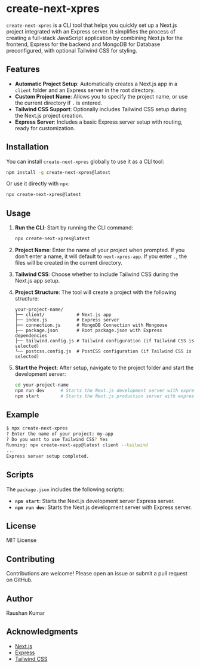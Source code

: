 # create-next-xpres

`create-next-xpres` is a CLI tool that helps you quickly set up a Next.js project integrated with an Express server. It simplifies the process of creating a full-stack JavaScript application by combining Next.js for the frontend, Express for the backend and MongoDB for Database preconfigured, with optional Tailwind CSS for styling.

## Features

- **Automatic Project Setup**: Automatically creates a Next.js app in a `client` folder and an Express server in the root directory.
- **Custom Project Name**: Allows you to specify the project name, or use the current directory if `.` is entered.
- **Tailwind CSS Support**: Optionally includes Tailwind CSS setup during the Next.js project creation.
- **Express Server**: Includes a basic Express server setup with routing, ready for customization.

## Installation

You can install `create-next-xpres` globally to use it as a CLI tool:

```bash
npm install -g create-next-xpres@latest
```

Or use it directly with `npx`:

```bash
npx create-next-xpres@latest
```

## Usage

1. **Run the CLI**: Start by running the CLI command:

   ```bash
   npx create-next-xpres@latest
   ```

2. **Project Name**: Enter the name of your project when prompted. If you don't enter a name, it will default to `next-xpres-app`. If you enter `.`, the files will be created in the current directory.

3. **Tailwind CSS**: Choose whether to include Tailwind CSS during the Next.js app setup.

4. **Project Structure**: The tool will create a project with the following structure:

   ```plaintext
   your-project-name/
   ├── client/            # Next.js app
   ├── index.js           # Express server
   ├── connection.js      # MongoDB Connection with Mongoose
   ├── package.json       # Root package.json with Express dependencies
   ├── tailwind.config.js # Tailwind configuration (if Tailwind CSS is selected)
   └── postcss.config.js  # PostCSS configuration (if Tailwind CSS is selected)
   ```

5. **Start the Project**: After setup, navigate to the project folder and start the development server:

   ```bash
   cd your-project-name
   npm run dev      # Starts the Next.js development server with express using nodemon
   npm start        # Starts the Next.js production server with express
   ```

## Example

```bash
$ npx create-next-xpres
? Enter the name of your project: my-app
? Do you want to use Tailwind CSS? Yes
Running: npx create-next-app@latest client --tailwind
...
Express server setup completed.
```

## Scripts

The `package.json` includes the following scripts:

- **`npm start`**: Starts the Next.js development server Express server.
- **`npm run dev`**: Starts the Next.js development server with Express server.

## License

MIT License

## Contributing

Contributions are welcome! Please open an issue or submit a pull request on GitHub.

## Author

Raushan Kumar

## Acknowledgments

- [Next.js](https://nextjs.org/)
- [Express](https://expressjs.com/)
- [Tailwind CSS](https://tailwindcss.com/)
